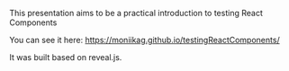 This presentation aims to be a practical introduction to testing React Components

You can see it here: https://moniikag.github.io/testingReactComponents/

It was built based on reveal.js.

